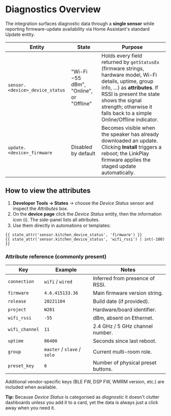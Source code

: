 # Diagnostics Overview

The integration surfaces diagnostic data through a **single sensor** while reporting firmware-update availability via Home Assistant's standard Update entity.

| Entity | State | Purpose |
| ------ | ----- | ------- |
| `sensor.<device>_device_status` | "Wi-Fi −55 dBm", "Online", or "Offline" | Holds every field returned by `getStatusEx` (firmware strings, hardware model, Wi-Fi details, uptime, group info, …) as **attributes**.  If RSSI is present the state shows the signal strength; otherwise it falls back to a simple Online/Offline indicator. |
| `update.<device>_firmware` | Disabled by default | Becomes visible when the speaker has already downloaded an update.  Clicking **Install** triggers a reboot; the LinkPlay firmware applies the staged update automatically. |

## How to view the attributes
1. **Developer Tools → States** → choose the *Device Status* sensor and inspect the *Attributes* box.
2. On the **device page** click the *Device Status* entity, then the information icon (ℹ️). The side-panel lists all attributes.
3. Use them directly in automations or templates:

```jinja
{{ state_attr('sensor.kitchen_device_status', 'firmware') }}
{{ state_attr('sensor.kitchen_device_status', 'wifi_rssi') | int(-100) }}
```

### Attribute reference (commonly present)

| Key | Example | Notes |
| --- | ------- | ----- |
| `connection` | `wifi` / `wired` | Inferred from presence of RSSI.
| `firmware` | `4.6.415133.36` | Main firmware version string.
| `release` | `20221104` | Build date (if provided).
| `project` | `W281` | Hardware/board identifier.
| `wifi_rssi` | `-55` | dBm, absent on Ethernet.
| `wifi_channel` | `11` | 2.4 GHz / 5 GHz channel number.
| `uptime` | `86400` | Seconds since last reboot.
| `group` | `master` / `slave` / `solo` | Current multi-room role.
| `preset_key` | `6` | Number of physical preset buttons.

Additional vendor-specific keys (BLE FW, DSP FW, WMRM version, etc.) are included when available.

**Tip:** Because *Device Status* is categorised as *diagnostic* it doesn't clutter dashboards unless you add it to a card, yet the data is always just a click away when you need it.
